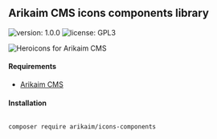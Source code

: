 ## Arikaim CMS icons components library
![version: 1.0.0](https://img.shields.io/github/release/arikaim/icons-components.svg)
![license: GPL3](https://img.shields.io/badge/License-GPLv3-blue.svg)

![Heroicons](https://github.com/tailwindlabs/heroicons) for Arikaim CMS



#### Requirements   
  * [Arikaim CMS](https://github.com/arikaim/arikaim)



#### Installation

```sh

composer require arikaim/icons-components

```
